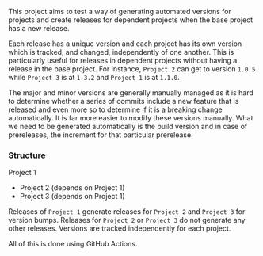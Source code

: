 This project aims to test a way of generating automated versions for projects and create releases for dependent projects when the base project has a new release.

Each release has a unique version and each project has its own version which is tracked, and changed, independently of one another. This is particularly useful for releases in dependent projects without having a release in the base project. For instance, `Project 2` can get to version `1.0.5` while `Project 3` is at `1.3.2` and `Project 1` is at `1.1.0`.

The major and minor versions are generally manually managed as it is hard to determine whether a series of commits include a new feature that is released and even more so to determine if it is a breaking change automatically. It is far more easier to modify these versions manually. What we need to be generated automatically is the build version and in case of prereleases, the increment for that particular prerelease.

### Structure

Project 1
- Project 2 (depends on Project 1)
- Project 3 (depends on Project 1)

Releases of `Project 1` generate releases for `Project 2` and `Project 3` for version bumps. Releases for `Project 2` or `Project 3` do not generate any other releases. Versions are tracked independently for each project.

All of this is done using GitHub Actions.